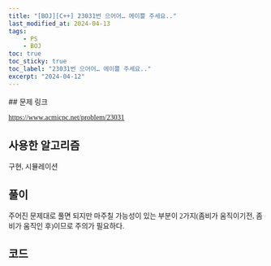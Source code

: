 ```yaml
---
title: "[BOJ][C++] 23031번 으어어… 에이쁠 주세요.."
last_modified_at: 2024-04-13
tags:
    - PS
    - BOJ
toc: true
toc_sticky: true
toc_label: "23031번 으어어… 에이쁠 주세요.."
excerpt: "2024-04-12"
---
```


<style>
  .font-style {
    font-family: "TheJamsil5Bold";
    font-style: normal;
    font-size: 1em;
    font-weight: 100;
  }
</style>
<p style="font-size:1.2em"> </p>
## 문제 링크

[<span class="font-style">https://www.acmicpc.net/problem/23031</span>](https://www.acmicpc.net/problem/23031)

## 사용한 알고리즘

<p class="font-style"> 구현, 시뮬레이션 </p>

## 풀이

<p class="font-style"> 주어진 문제대로 풀면 되지만 마주칠 가능성이 있는 부분이 2가지(좀비가 움직이기전, 좀비가 움직인 후)이므로 주의가 필요하다. </p>

## 코드

<div class="my-gist">
  <script src="https://gist.github.com/nanowater/03e69800ee5d584f27c516709dacf8a7.js"></script>
</div>

